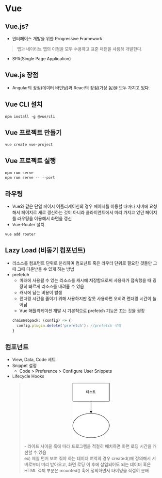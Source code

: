 # Vue

## Vue.js?
 - 인터페이스 개발을 위한 Progressive Framework
 > 앱과 네이티브 앱의 이점을 모두 수용하고 표준 패턴을 사용해 개발한다.
 - SPA(Single Page Application)

## Vue.js 장점
 - Angular의 장점(데이터 바인딩)과 React의 장점(가상 돔)을 모두 가지고 있다.

## Vue CLI 설치
  ```linux
  npm install -g @vue/cli
  ```

## Vue 프로젝트 만들기
  ```linux
  vue create vue-project
  ```

## Vue 프로젝트 실행
  ```linux
  npm run serve
  npm run serve -- --port
  ```

## 라우팅
  - Vue와 같은 단일 페이지 어플리케이션의 경우 페이지를 이동할 때마다 서버에 요청해서 페이지르 새로 갱신하는 것이 아니라 클라이언트에서 미리 가지고 있던 페이지를 라우팅을 이용해서 화면을 갱신
  - Vue-Router 설치
  ```lunux
  vue add router
  ```

## Lazy Load (비동기 컴포넌트)
  - 리소스를 컴포턴트 단위로 분리하여 컴포넌트 혹은 라우터 단위로 필요한 것들만 그때 그때 다운받을 수 있게 하는 방법
  - prefetch
    - 미래에 사용될 수 있는 리소스를 캐시에 저장함으로써 사용자가 접속했을 때 굉장히 빠르게 리소스를 내려줄 수 있음
    - 캐시에 담는 비용이 발생
    - 랜더링 시간을 줄이기 위해 사용하지만 잘못 사용하면 오히려 랜더링 시간이 늘어남
    - Vue 애플리케이션 개발 시 기본적으로 prefetch 기능은 끄는 것을 권장
    ```javascript
    chainWebpack: (config) => {
      config.plugin.delete('prefetch'); //prefetch 삭제
    }
    ```

## 컴포넌트
  - View, Data, Code 세트
  - Snippet 설정
    - Code > Preference > Configure User Snippets
  - Lifecycle Hooks
    > <p align="center"><img src="../vue/image/test.png" height="" width=""></p>  
    > - 라이프 사이클 훅에 따라 프로그램을 적절히 배치하면 화면 로딩 시간을 개선할 수 있음 <br>
    > ex) 제일 먼저 보여 줘야 하는 데이터 여역의 경우 created()에 정의해서 서버로부터 미리 받아오고, 화면 로딩 이 후에 삽입되어도 되는 데이터 혹은 HTML 객체 부분은 mounted() 훅에 정의하면서 타이밍을 적절히 분배